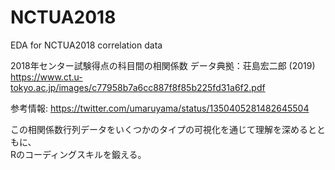 # NCTUA2018
EDA for NCTUA2018 correlation data

2018年センター試験得点の科目間の相関係数 
データ典拠：荘島宏二郎 (2019)  
https://www.ct.u-tokyo.ac.jp/images/c77958b7a6cc887f8f85b225fd31a6f2.pdf

参考情報: 
https://twitter.com/umaruyama/status/1350405281482645504

この相関係数行列データをいくつかのタイプの可視化を通じて理解を深めるとともに、  
Rのコーディングスキルを鍛える。
